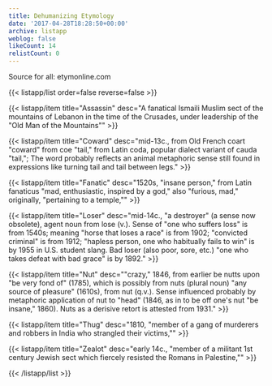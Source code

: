 ```yaml
---
title: Dehumanizing Etymology
date: '2017-04-28T18:28:50+00:00'
archive: listapp
weblog: false
likeCount: 14
relistCount: 0
---
```


Source for all: etymonline.com

<!--more-->

{{< listapp/list order=false reverse=false >}}

   {{< listapp/item title="Assassin"
      desc="A fanatical Ismaili Muslim sect of the mountains of Lebanon in the time of the Crusades, under leadership of the \"Old Man of the Mountains\"" >}}

   {{< listapp/item title="Coward"
      desc="mid-13c., from Old French coart \"coward\" from coe \"tail,\" from Latin coda, popular dialect variant of cauda \"tail,\"; The word probably reflects an animal metaphoric sense still found in expressions like turning tail and tail between legs." >}}

   {{< listapp/item title="Fanatic"
      desc="1520s, \"insane person,\" from Latin fanaticus \"mad, enthusiastic, inspired by a god,\" also \"furious, mad,\" originally, \"pertaining to a temple,\"" >}}

   {{< listapp/item title="Loser"
      desc="mid-14c., \"a destroyer\" (a sense now obsolete), agent noun from lose (v.). Sense of \"one who suffers loss\" is from 1540s; meaning \"horse that loses a race\" is from 1902; \"convicted criminal\" is from 1912; \"hapless person, one who habitually fails to win\" is by 1955 in U.S. student slang. Bad loser (also poor, sore, etc.) \"one who takes defeat with bad grace\" is by 1892." >}}

   {{< listapp/item title="Nut"
      desc="\"crazy,\" 1846, from earlier be nutts upon \"be very fond of\" (1785), which is possibly from nuts (plural noun) \"any source of pleasure\" (1610s), from nut (q.v.). Sense influenced probably by metaphoric application of nut to \"head\" (1846, as in to be off one's nut \"be insane,\" 1860). Nuts as a derisive retort is attested from 1931." >}}

   {{< listapp/item title="Thug"
      desc="1810, \"member of a gang of murderers and robbers in India who strangled their victims,\"" >}}

   {{< listapp/item title="Zealot"
      desc="early 14c., \"member of a militant 1st century Jewish sect which fiercely resisted the Romans in Palestine,\"" >}}

{{< /listapp/list >}}
